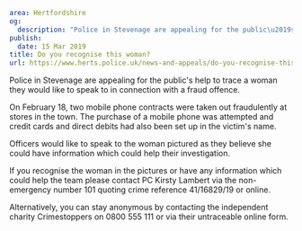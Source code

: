 ```yaml
area: Hertfordshire
og:
  description: "Police in Stevenage are appealing for the public\u2019s help to trace a woman they would like to speak to in connection with a fraud offence."
publish:
  date: 15 Mar 2019
title: Do you recognise this woman?
url: https://www.herts.police.uk/news-and-appeals/do-you-recognise-this-woman-2741e
```

Police in Stevenage are appealing for the public's help to trace a woman they would like to speak to in connection with a fraud offence.

On February 18, two mobile phone contracts were taken out fraudulently at stores in the town. The purchase of a mobile phone was attempted and credit cards and direct debits had also been set up in the victim's name.

Officers would like to speak to the woman pictured as they believe she could have information which could help their investigation.

If you recognise the woman in the pictures or have any information which could help the team please contact PC Kirsty Lambert via the non-emergency number 101 quoting crime reference 41/16829/19 or online.

Alternatively, you can stay anonymous by contacting the independent charity Crimestoppers on 0800 555 111 or via their untraceable online form.
